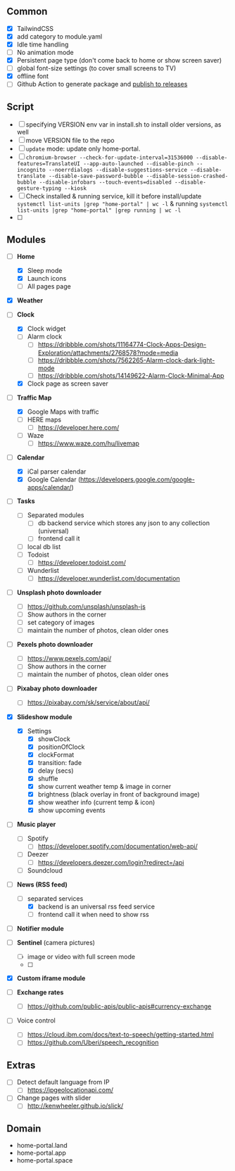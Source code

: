 
## Common

- [x] TailwindCSS
- [x] add category to module.yaml
- [x] Idle time handling
- [ ] No animation mode
- [x] Persistent page type (don't come back to home or show screen saver)
- [ ] global font-size settings (to cover small screens to TV)
- [x] offline font
- [ ] Github Action to generate package and [publish to releases](https://github.com/tcnksm/ghr)

## Script
- [ ] specifying VERSION env var in install.sh to install older versions, as well
- [ ] move VERSION file to the repo
- [ ] `update` mode: update only home-portal.
- [ ] `chromium-browser --check-for-update-interval=31536000 --disable-features=TranslateUI --app-auto-launched --disable-pinch --incognito --noerrdialogs --disable-suggestions-service --disable-translate --disable-save-password-bubble --disable-session-crashed-bubble --disable-infobars --touch-events=disabled --disable-gesture-typing --kiosk`
- [ ] Check installed & running service, kill it before install/update `systemctl list-units |grep "home-portal" | wc -l` & running `systemctl list-units |grep "home-portal" |grep running | wc -l`
- [ ] 

## Modules
- [ ] **Home**
  - [x] Sleep mode
  - [x] Launch icons
  - [ ] All pages page

- [x] **Weather**

- [ ] **Clock**
  - [x] Clock widget
  - [ ] Alarm clock
    - [ ] https://dribbble.com/shots/11164774-Clock-Apps-Design-Exploration/attachments/2768578?mode=media
    - [ ] https://dribbble.com/shots/7562265-Alarm-clock-dark-light-mode
    - [ ] https://dribbble.com/shots/14149622-Alarm-Clock-Minimal-App
  - [x] Clock page as screen saver

- [ ] **Traffic Map**
  - [x] Google Maps with traffic
  - [ ] HERE maps
    - [ ] https://developer.here.com/
  - [ ] Waze
    - [ ] https://www.waze.com/hu/livemap

- [ ] **Calendar**
  - [x] iCal parser calendar
  - [x] Google Calendar (https://developers.google.com/google-apps/calendar/)

- [ ] **Tasks**
  - [ ] Separated modules
    - [ ] db backend service which stores any json to any collection (universal)
    - [ ] frontend call it
  - [ ] local db list
  - [ ] Todoist
    - [ ] https://developer.todoist.com/
  - [ ] Wunderlist
    - [ ] https://developer.wunderlist.com/documentation

- [ ] **Unsplash photo downloader**
  - [ ] https://github.com/unsplash/unsplash-js
  - [ ] Show authors in the corner
  - [ ] set category of images
  - [ ] maintain the number of photos, clean older ones

- [ ] **Pexels photo downloader**
  - [ ] https://www.pexels.com/api/
  - [ ] Show authors in the corner
  - [ ] maintain the number of photos, clean older ones

- [ ] **Pixabay photo downloader**
  - [ ] https://pixabay.com/sk/service/about/api/

- [x] **Slideshow module**
  - [x] Settings
    - [x] showClock
    - [x] positionOfClock
    - [x] clockFormat
    - [x] transition: fade
    - [x] delay (secs)
    - [x] shuffle
    - [x] show current weather temp & image in corner
    - [x] brightness (black overlay in front of background image)
    - [x] show weather info (current temp & icon)
    - [x] show upcoming events

- [ ] **Music player**
  - [ ] Spotify
    - [ ] https://developer.spotify.com/documentation/web-api/
  - [ ] Deezer
    - [ ] https://developers.deezer.com/login?redirect=/api
  - [ ] Soundcloud

- [ ] **News (RSS feed)**
  - [ ] separated services
    - [x] backend is an universal rss feed service
    - [ ] frontend call it when need to show rss

- [ ] **Notifier module**

- [ ] **Sentinel** (camera pictures)
  - [ ] image or video with full screen mode
  - [ ] 

- [x] **Custom iframe module**

- [ ] **Exchange rates**
  - [ ] https://github.com/public-apis/public-apis#currency-exchange

- [ ] Voice control
  - [ ] https://cloud.ibm.com/docs/text-to-speech/getting-started.html
  - [ ] https://github.com/Uberi/speech_recognition

## Extras
- [ ] Detect default language from IP
  - [ ] https://ipgeolocationapi.com/
- [ ] Change pages with slider
  - [ ] http://kenwheeler.github.io/slick/

## Domain
- home-portal.land
- home-portal.app
- home-portal.space
